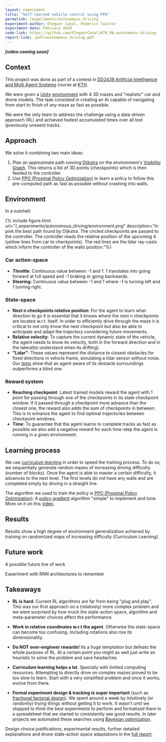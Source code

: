 ```yaml
---
layout: experiment
title: "Self-learned vehicle control using PPO"
permalink: /experiments/autonomous_driving
experiment-author: Oleguer Canal, Federico Taschin
experiment-date: February 2020
code-link: https://github.com/OleguerCanal/KTH_MA-autonomous-driving
report-link: /pdf/autonomous_driving.pdf
---
```

<!--
Disclaimer and authorship:
This article is provided for free only for your personal informational and entertainment purposes. No commercial use of it is allowed.

Please note there might be mistakes. We would be grateful to receive (constructive) criticism if you spot any. You can reach us at: ai.campus.ai@gmail.com or directly open an issue on our github repo: https://github.com/CampusAI/CampusAI.github.io

If considering to use the text please cite the original author/s of the lecture/paper.
Furthermore, please acknowledge our work by adding a link to our website: https://campusai.github.io/ and citing our names: Oleguer Canal and Federico Taschin.
-->

***[video coming soon]***

## Context
This project was done as part of a contest in [DD2438 Artificial Intelligence and Multi Agent Systems](https://www.kth.se/student/kurser/kurs/DD2438?l=en) course at [KTH](https://www.kth.se/en).

We were given a [Unity](https://unity.com/) [environment](/assets/code/Assignment_1.zip) with 4 3D mazes and "realistic" car and drone models.
The task consisted in creating an AI capable of navigating from start to finish of any maze as fast as possible.

We were the only team to address the challenge using a data-driven approach (RL) and achieved fastest accumulated times over all test (previously unseen) tracks.

## Approach

We solve it combining two main ideas:
1. Plan an approximate path running [Dijkstra](https://en.wikipedia.org/wiki/Dijkstra%27s_algorithm) on the environment's [Visibility Graph](https://en.wikipedia.org/wiki/Visibility_graph). This returns a list of 3D points (checkpoints) which is then feeded to the controller.
2. Use [PPO (Proximal Policy Optimization)](https://openai.com/blog/openai-baselines-ppo/) to learn a policy to follow this pre-computed path as fast as possible without crashing into walls.

## Environment
In a nutshell:

{% include figure.html url="/_experiments/autonomous_driving/environment.png" description="In pink the best path found by Dijkstra.
The circled checkpoints are passed to the controller.
The controller reads the relative position of the upcoming 4 (yellow lines from car to checkpoints). The red lines are the lidar ray-casts which inform the controller of the walls position."%}

### Car action-space
- **Throttle**: Continuous value between -1 and 1. 1 translates into going forward at full speed and -1 braking or going backwards.
- **Steering**: Continuous value between -1 and 1 where -1 is turning left and 1 turning right.

### State-space
- **Next n checkpoints relative position**: For the agent to learn what
direction to go it is essential that it knows where the next n checkpoints
are located w.r.t. itself. In order to efficiently drive through the maze it is critical to not only know the next checkpoint but also be able to anticipate and adapt the trajectory
considering future movements.
- **Relative velocity**: To capture the current dynamic state of the vehicle,
the agent needs to know its velocity, both in the forward direction and
in the lateral(to understand when its drifting).
- **”Lidar”**: These values represent the distance to closest obstacles for
fixed directions in vehicle frame, simulating a lidar sensor without noise.
Our [tests](/pdf/autonomous_driving.pdf) show that an agent aware of its obstacle surroundings
outperforms a blind one.

### Reward system

- **Reaching checkpoint**: Latest trained models reward the agent with 1
point for passing through one of the checkpoints in its state checkpoint
window. If it passed through a checkpoint more advance than the
closest one, the reward also adds the sum of checkpoints in between.
This is to enhance the agent to find optimal trajectories between checkpoint
windows.
- **Time**: To guarantee that the agent learns to complete tracks as fast as
possible we also add a negative reward for each time-step the agent is
running in a given environment.

## Learning process
We use [curriculum learning](https://arxiv.org/abs/2003.04960) in order to speed the training process.
To do so, we sequentially generate random mazes of increasing driving difficulty (number of blocks).
Once the agent is able to master a certain difficulty, it advances to the next level.
The first levels do not have any walls and are completed simply by driving in a straight line.

The algorithm we used to train the policy is [PPO (Proximal Policy Optimization)](https://openai.com/blog/openai-baselines-ppo/): A [policy gradient](/lectures/lecture5) algorithm "simple" to implement and tune. More on it on this [video](https://www.youtube.com/watch?v=5P7I-xPq8u8).

## Results
Results show a high degree of environment generalization achieved by training on randomized maps of increasing difficulty (Curriculum Learning).

## Future work
A possible future line of work 

Experiment with RNN architectures to remember 

## Takeaways

- **RL is hard**. Current RL algorithms are far from being "plug and play".
This was our first approach on a (relatively) more complex problem and we were surprised by how much the state-action space, algorithm and meta-parameter choices affect the performance.

- **Work in relative coordinates w.r.t the agent**. Otherwise the state-space can become too confusing. Including rotations also rise its dimensionality.

- **Do NOT over-engineer rewards!** Its a huge temptation but defeats the whole purpose of RL.
At a certain point you might as well just write an heuristic to solve the problem and save headaches.

- **Curriculum learning helps a lot**.
Specially with limited computing resources. Attempting to directly drive on complex mazes proved to be too slow to learn. Start with a very simplified problem and once it works, evolve from there.

- **Formal experiment design & tracking is super important** (such as [fractional factorial
design](https://en.wikipedia.org/wiki/Fractional_factorial_design)).
We spent around a week by intuitively (or randomly) trying things without getting it to work.
It wasn't until we stopped to think the best experiments to perform and formalized them in a spreadsheet that we started to consistently see good results.
In later projects we automated these searches using [Bayesian optimization](https://en.wikipedia.org/wiki/Bayesian_optimization).

Design choice justifications, experimental results, further detailed explanations and drone state-action space adaptations in the [full report](/pdf/autonomous_driving.pdf).